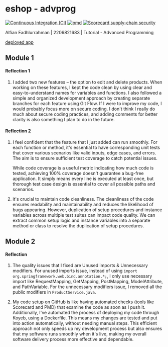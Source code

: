 # eshop - advprog
[![Continuous Integration (CI)](https://github.com/alfian-f/eshop-tutorial/actions/workflows/ci.yml/badge.svg?branch=main)](https://github.com/alfian-f/eshop-tutorial/actions/workflows/ci.yml)
[![pmd](https://github.com/alfian-f/eshop-tutorial/actions/workflows/pmd.yml/badge.svg)](https://github.com/alfian-f/eshop-tutorial/actions/workflows/pmd.yml)
[![Scorecard supply-chain security](https://github.com/alfian-f/eshop-tutorial/actions/workflows/scorecard.yml/badge.svg)](https://github.com/alfian-f/eshop-tutorial/actions/workflows/scorecard.yml)

Alfian Fadhlurrahman | 2206821683 | Tutorial - Advanced Programming


[deployed app]: https://eshop-advprog-alfian-f.koyeb.app/product/list
[deployed app]

## Module 1
#### Reflection 1
1. I added two new features – the option to edit and delete products. When working on these features, I kept the code clean by using clear and easy-to-understand names for variables and functions. I also followed a simple and organized development approach by creating separate branches for each feature using Git Flow. If I were to improve my code, I would probably focus more on secure coding. I don't think I really do much about secure coding practices, and adding comments for better clarity is also something I plan to do in the future.

#### Reflection 2 
1. I feel confident that the feature that I just added can run smoothly. For each function or method, it's essential to have corresponding unit tests that cover various scenarios like valid inputs, edge cases, and errors. The aim is to ensure sufficient test coverage to catch potential issues. 

	While code coverage is a useful metric indicating how much code is tested, achieving 100% coverage doesn't guarantee a bug-free application. It simply means every line is executed at least once, but thorough test case design is essential to cover all possible paths and scenarios.


2. it's crucial to maintain code cleanliness. The cleanliness of the code ensures readability and maintainability and reduces the likelihood of bugs appearing. However, duplication of setup procedures and instance variables across multiple test suites can impact code quality. We can extract common setup logic and instance variables into a separate method or class to resolve the duplication of setup procedures.

## Module 2
#### Reflection
1. The quality issues that I fixed are Unused imports & Unnecessary modifiers. For unused imports issue, instead of using ```import org.springframework.web.bind.annotation.*;```, I only use necessary import like RequestMapping, GetMapping, PostMapping, ModelAttribute, and PathVariable. For the unnecessary modifiers issue, I removed all the public modifiers in ```ProductService.java```.


2. My code setup on GitHub is like having automated checks (tools like Scorecard and PMD) that examine the code as soon as I push it. Additionally, I've automated the process of deploying my code through Koyeb, using a Dockerfile. This means my changes are tested and put into action automatically, without needing manual steps. This efficient approach not only speeds up my development process but also ensures that my software runs smoothly when it's live, making my overall software delivery process more effective and dependable.
